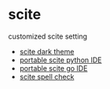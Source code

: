 # scite
customized scite setting

- [scite dark theme](scite-dark-theme.md)
- [portable scite python IDE](portable-scite-python-IDE.md)
- [portable scite go IDE](portable-scite-go-IDE.md)
- [scite spell check](scite-spell.md)

